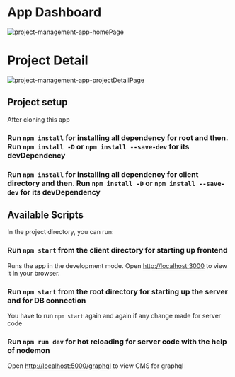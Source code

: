 # App Dashboard
![project-management-app-homePage](client/public/images/homePage.png)

# Project Detail
![project-management-app-projectDetailPage](client/public/images/projectDetailPage.png)

## Project setup
After cloning this app

### Run `npm install` for installing all dependency for root and then. Run `npm install -D` or `npm install --save-dev` for its devDependency

### Run `npm install` for installing all dependency for client directory and then. Run `npm install -D` or `npm install --save-dev` for its devDependency

## Available Scripts
In the project directory, you can run:

### Run `npm start` from the client directory for starting up frontend

Runs the app in the development mode.
Open [http://localhost:3000](http://localhost:3000) to view it in your browser.

### Run `npm start` from the root directory for starting up the server and for DB connection
You have to run `npm start` again and again if any change made for server code

### Run `npm run dev` for hot reloading for server code with the help of nodemon

Open [http://localhost:5000/graphql](http://localhost:5000/graphql) to view CMS for graphql